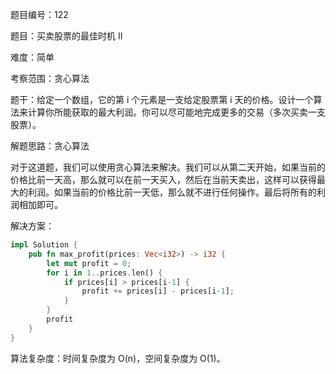 题目编号：122

题目：买卖股票的最佳时机 II

难度：简单

考察范围：贪心算法

题干：给定一个数组，它的第 i 个元素是一支给定股票第 i 天的价格。设计一个算法来计算你所能获取的最大利润。你可以尽可能地完成更多的交易（多次买卖一支股票）。

解题思路：贪心算法

对于这道题，我们可以使用贪心算法来解决。我们可以从第二天开始，如果当前的价格比前一天高，那么就可以在前一天买入，然后在当前天卖出，这样可以获得最大的利润。如果当前的价格比前一天低，那么就不进行任何操作。最后将所有的利润相加即可。

解决方案：

```rust
impl Solution {
    pub fn max_profit(prices: Vec<i32>) -> i32 {
        let mut profit = 0;
        for i in 1..prices.len() {
            if prices[i] > prices[i-1] {
                profit += prices[i] - prices[i-1];
            }
        }
        profit
    }
}
```

算法复杂度：时间复杂度为 O(n)，空间复杂度为 O(1)。
